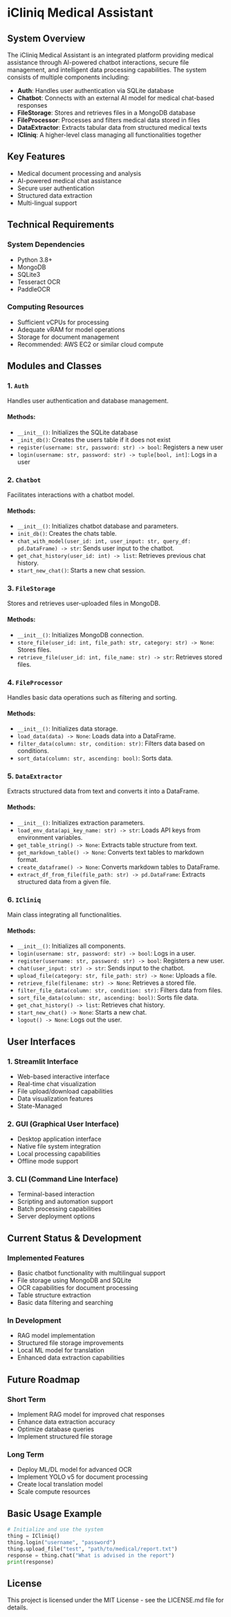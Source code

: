 # iCliniq Medical Assistant

## System Overview
The iCliniq Medical Assistant is an integrated platform providing medical assistance through AI-powered chatbot interactions, secure file management, and intelligent data processing capabilities. The system consists of multiple components including:

- **Auth**: Handles user authentication via SQLite database
- **Chatbot**: Connects with an external AI model for medical chat-based responses
- **FileStorage**: Stores and retrieves files in a MongoDB database
- **FileProcessor**: Processes and filters medical data stored in files
- **DataExtractor**: Extracts tabular data from structured medical texts
- **ICliniq**: A higher-level class managing all functionalities together

## Key Features
- Medical document processing and analysis
- AI-powered medical chat assistance
- Secure user authentication
- Structured data extraction
- Multi-lingual support

## Technical Requirements

### System Dependencies
- Python 3.8+
- MongoDB
- SQLite3
- Tesseract OCR
- PaddleOCR

### Computing Resources
- Sufficient vCPUs for processing
- Adequate vRAM for model operations
- Storage for document management
- Recommended: AWS EC2 or similar cloud compute

## Modules and Classes

### 1. `Auth`
Handles user authentication and database management.

#### Methods:
- `__init__()`: Initializes the SQLite database
- `_init_db()`: Creates the users table if it does not exist
- `register(username: str, password: str) -> bool`: Registers a new user
- `login(username: str, password: str) -> tuple[bool, int]`: Logs in a user

### 2. `Chatbot`
Facilitates interactions with a chatbot model.

#### Methods:
- `__init__()`: Initializes chatbot database and parameters.
- `init_db()`: Creates the chats table.
- `chat_with_model(user_id: int, user_input: str, query_df: pd.DataFrame) -> str`: Sends user input to the chatbot.
- `get_chat_history(user_id: int) -> list`: Retrieves previous chat history.
- `start_new_chat()`: Starts a new chat session.

### 3. `FileStorage`
Stores and retrieves user-uploaded files in MongoDB.

#### Methods:
- `__init__()`: Initializes MongoDB connection.
- `store_file(user_id: int, file_path: str, category: str) -> None`: Stores files.
- `retrieve_file(user_id: int, file_name: str) -> str`: Retrieves stored files.

### 4. `FileProcessor`
Handles basic data operations such as filtering and sorting.

#### Methods:
- `__init__()`: Initializes data storage.
- `load_data(data) -> None`: Loads data into a DataFrame.
- `filter_data(column: str, condition: str)`: Filters data based on conditions.
- `sort_data(column: str, ascending: bool)`: Sorts data.

### 5. `DataExtractor`
Extracts structured data from text and converts it into a DataFrame.

#### Methods:
- `__init__()`: Initializes extraction parameters.
- `load_env_data(api_key_name: str) -> str`: Loads API keys from environment variables.
- `get_table_string() -> None`: Extracts table structure from text.
- `get_markdown_table() -> None`: Converts text tables to markdown format.
- `create_dataframe() -> None`: Converts markdown tables to DataFrame.
- `extract_df_from_file(file_path: str) -> pd.DataFrame`: Extracts structured data from a given file.

### 6. `ICliniq`
Main class integrating all functionalities.

#### Methods:
- `__init__()`: Initializes all components.
- `login(username: str, password: str) -> bool`: Logs in a user.
- `register(username: str, password: str) -> bool`: Registers a new user.
- `chat(user_input: str) -> str`: Sends input to the chatbot.
- `upload_file(category: str, file_path: str) -> None`: Uploads a file.
- `retrieve_file(filename: str) -> None`: Retrieves a stored file.
- `filter_file_data(column: str, condition: str)`: Filters data from files.
- `sort_file_data(column: str, ascending: bool)`: Sorts file data.
- `get_chat_history() -> list`: Retrieves chat history.
- `start_new_chat() -> None`: Starts a new chat.
- `logout() -> None`: Logs out the user.

## User Interfaces

### 1. Streamlit Interface
- Web-based interactive interface
- Real-time chat visualization
- File upload/download capabilities
- Data visualization features
- State-Managed

### 2. GUI (Graphical User Interface)
- Desktop application interface
- Native file system integration
- Local processing capabilities
- Offline mode support

### 3. CLI (Command Line Interface)
- Terminal-based interaction
- Scripting and automation support
- Batch processing capabilities
- Server deployment options

## Current Status & Development

### Implemented Features
- Basic chatbot functionality with multilingual support
- File storage using MongoDB and SQLite
- OCR capabilities for document processing
- Table structure extraction
- Basic data filtering and searching

### In Development
- RAG model implementation
- Structured file storage improvements
- Local ML model for translation
- Enhanced data extraction capabilities

## Future Roadmap

### Short Term
- Implement RAG model for improved chat responses
- Enhance data extraction accuracy
- Optimize database queries
- Implement structured file storage

### Long Term
- Deploy ML/DL model for advanced OCR
- Implement YOLO v5 for document processing
- Create local translation model
- Scale compute resources

## Basic Usage Example
```python
# Initialize and use the system
thing = ICliniq()
thing.login("username", "password")
thing.upload_file("test", "path/to/medical/report.txt")
response = thing.chat("What is advised in the report")
print(response)
```

## License
This project is licensed under the MIT License - see the LICENSE.md file for details.

